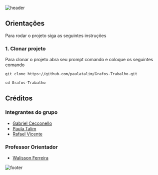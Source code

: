 ![header](https://capsule-render.vercel.app/api?type=waving&color=d736ff&fontColor=ffffff&height=200&section=header&text=Grafos&fontSize=45&animation=fadeIn&fontAlignY=38)


## Orientações

Para rodar o projeto siga as seguintes instruções

### 1. Clonar projeto

Para clonar o projeto abra seu prompt comando e coloque os seguintes comando

```
git clone https://github.com/paulatalim/Grafos-Trabalho.git
```

```
cd Grafos-Trabalho
```

## Créditos

### Integrantes do grupo

- [Gabriel Cecconello](https://www.linkedin.com/in/gabriel-cecconello/)
- [Paula Talim](https://www.linkedin.com/in/paulatalim/)
- [Rafael Vicente](https://www.linkedin.com/in/rafael-vicente-8726a6204/)

### Professor Orientador

- [Walisson Ferreira](https://www.linkedin.com/in/walisson-ferreira-4b580a36/)

![footer](https://capsule-render.vercel.app/api?type=waving&color=d736ff&height=200&section=footer&animation=fadeIn)
